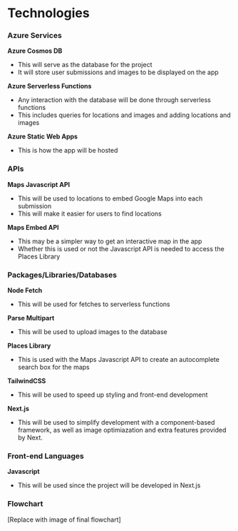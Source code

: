 # Technologies

### Azure Services

**Azure Cosmos DB**
- This will serve as the database for the project
- It will store user submissions and images to be displayed on the app

**Azure Serverless Functions**
- Any interaction with the database will be done through serverless functions
- This includes queries for locations and images and adding locations and images 

**Azure Static Web Apps**
- This is how the app will be hosted

### APIs

**Maps Javascript API**
- This will be used to locations to embed Google Maps into each submission
- This will make it easier for users to find locations

**Maps Embed API**
- This may be a simpler way to get an interactive map in the app
- Whether this is used or not the Javascript API is needed to access the Places Library

### Packages/Libraries/Databases

**Node Fetch**
- This will be used for fetches to serverless functions

**Parse Multipart**
- This will be used to upload images to the database

**Places Library**
- This is used with the Maps Javascript API to create an autocomplete search box for the maps

**TailwindCSS**
- This will be used to speed up styling and front-end development

**Next.js**
- This will be used to simplify development with a component-based framework, as well as image optimiazation and extra features provided by Next.

### Front-end Languages

**Javascript**
- This will be used since the project will be developed in Next.js

### Flowchart

[Replace with image of final flowchart]
